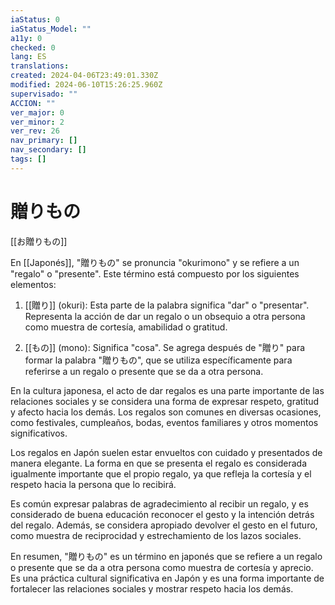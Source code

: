 ```yaml
---
iaStatus: 0
iaStatus_Model: ""
a11y: 0
checked: 0
lang: ES
translations: 
created: 2024-04-06T23:49:01.330Z
modified: 2024-06-10T15:26:25.960Z
supervisado: ""
ACCION: ""
ver_major: 0
ver_minor: 2
ver_rev: 26
nav_primary: []
nav_secondary: []
tags: []
---
```

# 贈りもの

[[お贈りもの]]

En [[Japonés]], "贈りもの" se pronuncia "okurimono" y se refiere a un "regalo" o "presente". Este término está compuesto por los siguientes elementos:

1. [[贈り]] (okuri): Esta parte de la palabra significa "dar" o "presentar". Representa la acción de dar un regalo o un obsequio a otra persona como muestra de cortesía, amabilidad o gratitud.
    
2. [[もの]] (mono): Significa "cosa". Se agrega después de "贈り" para formar la palabra "贈りもの", que se utiliza específicamente para referirse a un regalo o presente que se da a otra persona.
    

En la cultura japonesa, el acto de dar regalos es una parte importante de las relaciones sociales y se considera una forma de expresar respeto, gratitud y afecto hacia los demás. Los regalos son comunes en diversas ocasiones, como festivales, cumpleaños, bodas, eventos familiares y otros momentos significativos.

Los regalos en Japón suelen estar envueltos con cuidado y presentados de manera elegante. La forma en que se presenta el regalo es considerada igualmente importante que el propio regalo, ya que refleja la cortesía y el respeto hacia la persona que lo recibirá.

Es común expresar palabras de agradecimiento al recibir un regalo, y es considerado de buena educación reconocer el gesto y la intención detrás del regalo. Además, se considera apropiado devolver el gesto en el futuro, como muestra de reciprocidad y estrechamiento de los lazos sociales.

En resumen, "贈りもの" es un término en japonés que se refiere a un regalo o presente que se da a otra persona como muestra de cortesía y aprecio. Es una práctica cultural significativa en Japón y es una forma importante de fortalecer las relaciones sociales y mostrar respeto hacia los demás.